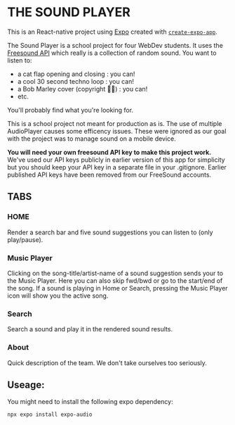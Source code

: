 # THE SOUND PLAYER

This is an React-native project using [Expo](https://expo.dev) created with [`create-expo-app`](https://www.npmjs.com/package/create-expo-app).

The Sound Player is a school project for four WebDev students. It uses the [Freesound API](https://freesound.org/docs/api/resources_apiv2.html#user-sounds) which really is a collection of random sound.
You want to listen to:

- a cat flap opening and closing : you can!
- a cool 30 second techno loop : you can!
- a Bob Marley cover (copyright 🤷‍♂️) : you can!
- etc.

You'll probably find what you're looking for.

This is a school project not meant for production as is. The use of multiple AudioPlayer causes some efficency issues. These were ignored as our goal with the project was to manage sound on a mobile device.

**You will need your own freesound API key to make this project work.**
We've used our API keys publicly in earlier version of this app for simplicity but you should keep your API key in a separate file in your .gitignore.
Earlier published API keys have been removed from our FreeSound accounts.

## TABS

### HOME

Render a search bar and five sound suggestions you can listen to (only play/pause).

### Music Player

Clicking on the song-title/artist-name of a sound suggestion sends your to the Music Player. Here you can also skip fwd/bwd or go to the start/end of the song.
If a sound is playing in Home or Search, pressing the Music Player icon will show you the active song.

### Search

Search a sound and play it in the rendered sound results.

### About

Quick description of the team. We don't take ourselves too seriously.

## Useage:

You might need to install the following expo dependency:

```bash
npx expo install expo-audio
```
